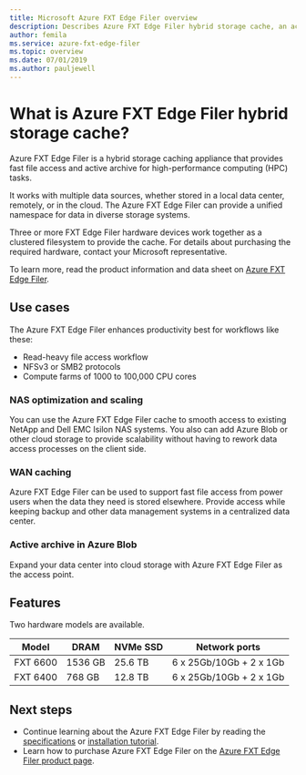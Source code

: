 ```yaml
---
title: Microsoft Azure FXT Edge Filer overview 
description: Describes Azure FXT Edge Filer hybrid storage cache, an active archive and file access accelerator solution for high performance computing 
author: femila
ms.service: azure-fxt-edge-filer
ms.topic: overview
ms.date: 07/01/2019
ms.author: pauljewell 
---
```


# What is Azure FXT Edge Filer hybrid storage cache?

Azure FXT Edge Filer is a hybrid storage caching appliance that provides fast file access and active archive for high-performance computing (HPC) tasks.

It works with multiple data sources, whether stored in a local data center, remotely, or in the cloud. The Azure FXT Edge Filer can provide a unified namespace for data in diverse storage systems.

Three or more FXT Edge Filer hardware devices work together as a clustered filesystem to provide the cache. For details about purchasing the required hardware, contact your Microsoft representative.

To learn more, read the product information and data sheet on [Azure FXT Edge Filer](https://azure.microsoft.com/services/fxt-edge-filer/).

## Use cases

The Azure FXT Edge Filer enhances productivity best for workflows like these:

* Read-heavy file access workflow
* NFSv3 or SMB2 protocols
* Compute farms of 1000 to 100,000 CPU cores

### NAS optimization and scaling

You can use the Azure FXT Edge Filer cache to smooth access to existing NetApp and Dell EMC Isilon NAS systems. You also can add Azure Blob or other cloud storage to provide scalability without having to rework data access processes on the client side.

### WAN caching

Azure FXT Edge Filer can be used to support fast file access from power users when the data they need is stored elsewhere. Provide access while keeping backup and other data management systems in a centralized data center.

### Active archive in Azure Blob

Expand your data center into cloud storage with Azure FXT Edge Filer as the access point.

## Features

Two hardware models are available.

| Model | DRAM | NVMe SSD | Network ports |
|-------|------|----------|---------------|
| FXT 6600 | 1536 GB | 25.6 TB | 6 x 25Gb/10Gb + 2 x 1Gb |
| FXT 6400 | 768 GB | 12.8 TB | 6 x 25Gb/10Gb + 2 x 1Gb |

## Next steps

* Continue learning about the Azure FXT Edge Filer by reading the [specifications](specs.md) or [installation tutorial](install.md).
* Learn how to purchase Azure FXT Edge Filer on the [Azure FXT Edge Filer product page](https://azure.microsoft.com/services/fxt-edge-filer/).
